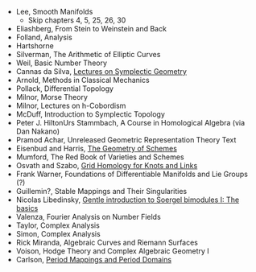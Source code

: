 - Lee, Smooth Manifolds
  - Skip chapters 4, 5, 25, 26, 30
- Eliashberg, From Stein to Weinstein and Back
- Folland, Analysis
- Hartshorne
- Silverman, The Arithmetic of Elliptic Curves
- Weil, Basic Number Theory
- Cannas da Silva, [Lectures on Symplectic Geometry](https://people.math.ethz.ch/~acannas/Papers/lsg.pdf)
- Arnold, Methods in Classical Mechanics
- Pollack, Differential Topology
- Milnor, Morse Theory
- Milnor, Lectures on h-Cobordism
- McDuff, Introduction to Symplectic Topology
- Peter J. HiltonUrs Stammbach, A Course in Homological Algebra (via Dan Nakano)
- Pramod Achar, Unreleased Geometric Representation Theory Text
- Eisenbud and Harris, [The Geometry of Schemes](https://www.maths.ed.ac.uk/~v1ranick/papers/eisenbudharris.pdf)
- Mumford, The Red Book of Varieties and Schemes
- Osvath and Szabo, [Grid Homology for Knots and Links](https://web.math.princeton.edu/~petero/GridHomologyBook.pdf)
- Frank Warner, Foundations of Differentiable Manifolds and Lie Groups (?)
- Guillemin?, Stable Mappings and Their Singularities
- Nicolas Libedinsky, [Gentle introduction to Soergel bimodules I: The basics](https://arxiv.org/abs/1702.00039)
- Valenza, Fourier Analysis on Number Fields
- Taylor, Complex Analysis
- Simon, Complex Analysis
- Rick Miranda, Algebraic Curves and Riemann Surfaces
- Voison, Hodge Theory and Complex Algebraic Geometry I
- Carlson, [Period Mappings and Period Domains](https://www-fourier.ujf-grenoble.fr/~peters/Books/PeriodBook.f/SecondEdition/PerBook.pdf)
